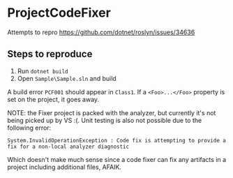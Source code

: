 # ProjectCodeFixer

Attempts to repro https://github.com/dotnet/roslyn/issues/34636

## Steps to reproduce

1. Run `dotnet build`
1. Open `Sample\Sample.sln` and build

A build error `PCF001` should appear in `Class1`. 
If a `<Foo>...</Foo>` property is set on the project, it goes away.

NOTE: the Fixer project is packed with the analyzer, but currently it's not being 
picked up by VS :(. Unit testing is also not possible due to the following error:

```
System.InvalidOperationException : Code fix is attempting to provide a fix for a non-local analyzer diagnostic
```

Which doesn't make much sense since a code fixer can fix any artifacts in a project 
including additional files, AFAIK.